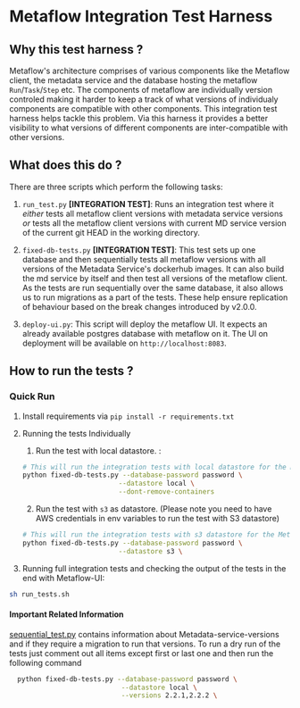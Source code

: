 # Metaflow Integration Test Harness

## Why this test harness ? 

Metaflow's architecture comprises of various components like the Metaflow client, the metadata service and the database hosting the metaflow `Run`/`Task`/`Step` etc. The components of metaflow are individually version controled making it harder to keep a track of what versions of individualy components are compatible with other components. This integration test harness helps tackle this problem. Via this harness it provides a better visibility to what versions of different components are inter-compatible with other versions.

## What does this do ? 

There are three scripts which perform the following tasks: 

1. `run_test.py` **[INTEGRATION TEST]**: Runs an integration test where it _either_ tests all metaflow client versions with metadata service versions _or_ tests all the metaflow client versions with current MD service version of the current git HEAD in the working directory. 

2. `fixed-db-tests.py` **[INTEGRATION TEST]**: This test sets up one database and then sequentially tests all metaflow versions with all versions of the Metadata Service's dockerhub images. It can also build the md service by itself and then test all versions of the metaflow client. As the tests are run sequentially over the same database, it also allows us to run migrations as a part of the tests. These help ensure replication of behaviour based on the break changes introduced by v2.0.0. 

3. `deploy-ui.py`: This script will deploy the metaflow UI. It expects an already available postgres database with metaflow on it. The UI on deployment will be available on `http://localhost:8083`. 

## How to run the tests ? 

### Quick Run 

1. Install requirements via `pip install -r requirements.txt`

2. Running the tests Individually 
    1. Run the test with local datastore. :

    ```sh
    # This will run the integration tests with local datastore for the Metaflow client and finally wont delete the containers. 
    python fixed-db-tests.py --database-password password \
                            --datastore local \
                            --dont-remove-containers
    ```

    2. Run the test with `s3` as datastore. (Please note you need to have AWS credentials in env variables to run the test with S3 datastore)
    ```sh
    # This will run the integration tests with s3 datastore for the Metaflow client and finally wont delete the containers. 
    python fixed-db-tests.py --database-password password \
                            --datastore s3 \
    ```

3. Running full integration tests and checking the output of the tests in the end with Metaflow-UI:

```sh
sh run_tests.sh
``` 



#### Important Related Information 

[sequential_test.py](./sequential_test.py) contains information about Metadata-service-versions and if they require a migration to run that versions. To run a dry run of the tests just comment out all items except first or last one and then run the following command 
```sh
  python fixed-db-tests.py --database-password password \
                            --datastore local \
                            --versions 2.2.1,2.2.2 \
                            
```
